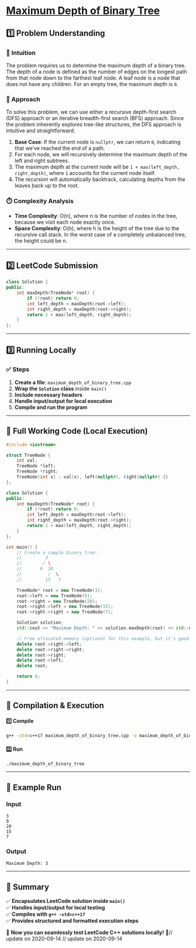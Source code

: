 # **[Maximum Depth of Binary Tree](https://leetcode.com/problems/maximum-depth-of-binary-tree/description/)**  

## **1️⃣ Problem Understanding**  
### **📌 Intuition**  
The problem requires us to determine the maximum depth of a binary tree. The depth of a node is defined as the number of edges on the longest path from that node down to the farthest leaf node. A leaf node is a node that does not have any children. For an empty tree, the maximum depth is `0`.

### **🚀 Approach**  
To solve this problem, we can use either a recursive depth-first search (DFS) approach or an iterative breadth-first search (BFS) approach. Since the problem inherently explores tree-like structures, the DFS approach is intuitive and straightforward. 

1. **Base Case**: If the current node is `nullptr`, we can return `0`, indicating that we've reached the end of a path.
2. For each node, we will recursively determine the maximum depth of the left and right subtrees.
3. The maximum depth at the current node will be `1 + max(left_depth, right_depth)`, where `1` accounts for the current node itself.
4. The recursion will automatically backtrack, calculating depths from the leaves back up to the root.

### **⏱️ Complexity Analysis**  
- **Time Complexity**: O(n), where n is the number of nodes in the tree, because we visit each node exactly once.
- **Space Complexity**: O(h), where h is the height of the tree due to the recursive call stack. In the worst case of a completely unbalanced tree, the height could be n.

---  

## **2️⃣ LeetCode Submission**  
```cpp
class Solution {
public:
    int maxDepth(TreeNode* root) {
        if (!root) return 0;
        int left_depth = maxDepth(root->left);
        int right_depth = maxDepth(root->right);
        return 1 + max(left_depth, right_depth);
    }
};
```  

---  

## **3️⃣ Running Locally**  
### **✅ Steps**  
1. **Create a file**: `maximum_depth_of_binary_tree.cpp`  
2. **Wrap the `Solution` class** inside `main()`  
3. **Include necessary headers**  
4. **Handle input/output for local execution**  
5. **Compile and run the program**  

---  

## **📝 Full Working Code (Local Execution)**  
```cpp
#include <iostream>

struct TreeNode {
    int val;
    TreeNode *left;
    TreeNode *right;
    TreeNode(int x) : val(x), left(nullptr), right(nullptr) {}
};

class Solution {
public:
    int maxDepth(TreeNode* root) {
        if (!root) return 0;
        int left_depth = maxDepth(root->left);
        int right_depth = maxDepth(root->right);
        return 1 + max(left_depth, right_depth);
    }
};

int main() {
    // Create a sample binary tree:
    //         3
    //        / \
    //       9  20
    //          /  \
    //         15   7

    TreeNode* root = new TreeNode(3);
    root->left = new TreeNode(9);
    root->right = new TreeNode(20);
    root->right->left = new TreeNode(15);
    root->right->right = new TreeNode(7);

    Solution solution;
    std::cout << "Maximum Depth: " << solution.maxDepth(root) << std::endl;

    // Free allocated memory (optional for this example, but it's good practice)
    delete root->right->left;
    delete root->right->right;
    delete root->right;
    delete root->left;
    delete root;

    return 0;
}
```  

---  

## **🔧 Compilation & Execution**  
#### **1️⃣ Compile**  
```bash
g++ -std=c++17 maximum_depth_of_binary_tree.cpp -o maximum_depth_of_binary_tree
```  

#### **2️⃣ Run**  
```bash
./maximum_depth_of_binary_tree
```  

---  

## **🎯 Example Run**  
### **Input**  
```
3
9
20
15
7
```  
### **Output**  
```
Maximum Depth: 3
```  

---  

## **📌 Summary**  
✅ **Encapsulates LeetCode solution inside `main()`**  
✅ **Handles input/output for local testing**  
✅ **Compiles with `g++ -std=c++17`**  
✅ **Provides structured and formatted execution steps**  

🚀 **Now you can seamlessly test LeetCode C++ solutions locally!** 🚀// update on 2020-09-14
// update on 2020-09-14
